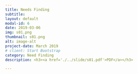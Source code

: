 ```yaml
---
title: Needs Finding
subtitle: 
layout: default
modal-id: 6
date: 2019-03-06
img: s01.png
thumbnail: s01.png
alt: image-alt
project-date: March 2019
# client: Start Bootstrap
category: Need Finding
description: <h3><a href='./../slide/s01.pdf'>PDF</a></h3>

---
```


